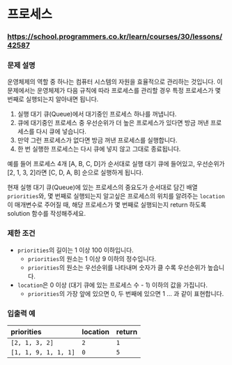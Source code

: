 # 프로세스

### https://school.programmers.co.kr/learn/courses/30/lessons/42587

### 문제 설명

운영체제의 역할 중 하나는 컴퓨터 시스템의 자원을 효율적으로 관리하는 것입니다. 이 문제에서는 운영체제가 다음 규칙에 따라 프로세스를 관리할 경우 특정 프로세스가 몇 번째로 실행되는지 알아내면 됩니다.

1. 실행 대기 큐(Queue)에서 대기중인 프로세스 하나를 꺼냅니다.
2. 큐에 대기중인 프로세스 중 우선순위가 더 높은 프로세스가 있다면 방금 꺼낸 프로세스를 다시 큐에 넣습니다.
3. 만약 그런 프로세스가 없다면 방금 꺼낸 프로세스를 실행합니다.
4. 한 번 실행한 프로세스는 다시 큐에 넣지 않고 그대로 종료됩니다.

예를 들어 프로세스 4개 [A, B, C, D]가 순서대로 실행 대기 큐에 들어있고, 우선순위가 [2, 1, 3, 2]라면 [C, D, A, B] 순으로 실행하게 됩니다.

현재 실행 대기 큐(Queue)에 있는 프로세스의 중요도가 순서대로 담긴 배열 `priorities`와, 몇 번째로 실행되는지 알고싶은 프로세스의 위치를 알려주는 `location`이 매개변수로 주어질 때, 해당 프로세스가 몇 번째로 실행되는지 return 하도록 solution 함수를 작성해주세요.

### 제한 조건

-   `priorities`의 길이는 1 이상 100 이하입니다.
    -   `priorities`의 원소는 1 이상 9 이하의 정수입니다.
    -   `priorities`의 원소는 우선순위를 나타내며 숫자가 클 수록 우선순위가 높습니다.
-   `location`은 0 이상 (대기 큐에 있는 프로세스 수 - 1) 이하의 값을 가집니다.
    -   `priorities`의 가장 앞에 있으면 0, 두 번째에 있으면 1 … 과 같이 표현합니다.

### 입출력 예

| priorities           | location | return |
| :------------------- | :------- | :----- |
| `[2, 1, 3, 2]`       | `2`      | `1`    |
| `[1, 1, 9, 1, 1, 1]` | `0`      | `5`    |
